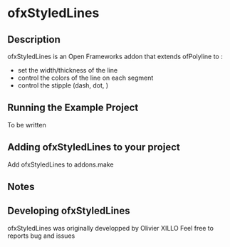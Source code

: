 ofxStyledLines
==============

Description
-----------

ofxStyledLines is an Open Frameworks addon that extends ofPolyline to :

- set the width/thickness of the line
- control the colors of the line on each segment
- control the stipple (dash, dot, )



Running the Example Project
---------------------------

To be written



Adding ofxStyledLines to your project
-----------------------------------

Add ofxStyledLines to addons.make 

Notes
-----

Developing ofxStyledLines
-----------------------

ofxStyledLines was originally developped by Olivier XILLO
Feel free to reports bug and issues 
